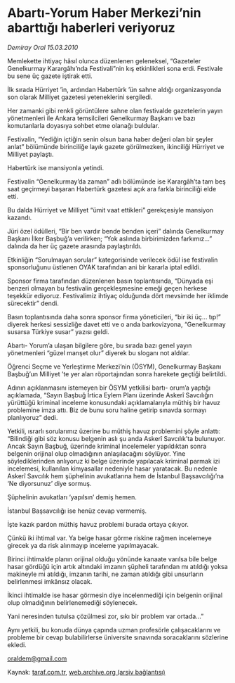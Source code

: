 # Abartı-Yorum Haber Merkezi’nin abarttığı haberleri veriyoruz

*Demiray Oral 15.03.2010*

<div class="yazi"><p>Memlekette ihtiyaç hâsıl olunca düzenlenen geleneksel, “Gazeteler Genelkurmay Karargâhı’nda Festivali”nin kış etkinlikleri sona erdi. Festivale bu sene üç gazete iştirak etti.</p>
<p>İlk sırada Hürriyet ’in, ardından Habertürk ’ün sahne aldığı organizasyonda son olarak Milliyet gazetesi yeteneklerini sergiledi.</p>
<p>Her zamanki gibi renkli görüntülere sahne olan festivalde gazetelerin yayın yönetmenleri ile Ankara temsilcileri Genelkurmay Başkanı ve bazı komutanlarla doyasıya sohbet etme olanağı buldular.</p>
<p>Festivalin, “Yediğin içtiğin senin olsun bana haber değeri olan bir şeyler anlat” bölümünde birinciliğe layık gazete görülmezken, ikinciliği Hürriyet ve Milliyet paylaştı.</p>
<p>Habertürk ise mansiyonla yetindi.</p>
<p>Festivalin “Genelkurmay’da zaman” adlı bölümünde ise Karargâh’ta tam beş saat geçirmeyi başaran Habertürk gazetesi açık ara farkla birinciliği elde etti.</p>
<p>Bu dalda Hürriyet ve Milliyet “ümit vaat ettikleri” gerekçesiyle mansiyon kazandı.</p>
<p>Jüri özel ödülleri, “Bir ben vardır bende benden içeri” dalında Genelkurmay Başkanı İlker Başbuğ’a verilirken; “Yok aslında birbirimizden farkımız...” dalında da her üç gazete arasında paylaştırıldı.</p>
<p>Etkinliğin “Sorulmayan sorular” kategorisinde verilecek ödül ise festivalin sponsorluğunu üstlenen OYAK tarafından ani bir kararla iptal edildi.</p>
<p>Sponsor firma tarafından düzenlenen basın toplantısında, “Dünyada eşi benzeri olmayan bu festivalin gerçekleşmesine emeği geçen herkese teşekkür ediyoruz. Festivalimiz ihtiyaç olduğunda dört mevsimde her iklimde sürecektir” dendi.</p>
<p>Basın toplantısında daha sonra sponsor firma yöneticileri, “bir iki üç... tıp!” diyerek herkesi sessizliğe davet etti ve o anda barkovizyona, “Genelkurmay susarsa Türkiye susar” yazısı geldi.</p>
<p>Abartı- Yorum’a ulaşan bilgilere göre, bu sırada bazı genel yayın yönetmenleri “güzel manşet olur” diyerek bu sloganı not aldılar.</p>
<p>Öğrenci Seçme ve Yerleştirme Merkezi’nin (ÖSYM), Genelkurmay Başkanı Başbuğ’un Milliyet ’te yer alan röportajından sonra harekete geçtiği belirtildi.</p>
<p>Adının açıklanmasını istemeyen bir ÖSYM yetkilisi bartı- orum’a yaptığı açıklamada, “Sayın Başbuğ İrtica Eylem Planı üzerinde Askerî Savcılığın yürüttüğü kriminal inceleme konusundaki açıklamalarıyla müthiş bir havuz problemine imza attı. Biz de bunu soru haline getirip sınavda sormayı planlıyoruz” dedi.</p>
<p>Yetkili, ısrarlı sorularımız üzerine bu müthiş havuz problemini şöyle anlattı: “Bilindiği gibi söz konusu belgenin aslı şu anda Askerî Savcılık’ta bulunuyor. Ancak Sayın Başbuğ, üzerinde kriminal incelemeler yapıldıktan sonra belgenin orijinal olup olmadığının anlaşılacağını söylüyor. Yine söylediklerinden anlıyoruz ki belge üzerinde yapılacak kriminal parmak izi incelemesi, kullanılan kimyasallar nedeniyle hasar yaratacak. Bu nedenle Askerî Savcılık hem şüphelinin avukatlarına hem de İstanbul Başsavcılığı’na ‘Ne diyorsunuz’ diye sormuş.</p>
<p>Şüphelinin avukatları ‘yapılsın’ demiş hemen.</p>
<p>İstanbul Başsavcılığı ise henüz cevap vermemiş.</p>
<p>İşte kazık pardon müthiş havuz problemi burada ortaya çıkıyor.</p>
<p>Çünkü iki ihtimal var. Ya belge hasar görme riskine rağmen incelemeye girecek ya da risk alınmayıp inceleme yapılmayacak.</p>
<p>Birinci ihtimalde planın orijinal olduğu yönünde kanaate varılsa bile belge hasar gördüğü için artık altındaki imzanın şüpheli tarafından mı atıldığı yoksa makineyle mi atıldığı, imzanın tarihi, ne zaman atıldığı gibi unsurların belirlenmesi imkânsız olacak.</p>
<p>İkinci ihtimalde ise hasar görmesin diye incelenmediği için belgenin orijinal olup olmadığının belirlenemediği söylenecek.</p>
<p>Yani neresinden tutulsa çözülmesi zor, sıkı bir problem var ortada...”</p>
<p>Aynı yetkili, bu konuda dünya çapında uzman profesörle çalışacaklarını ve probleme bir cevap bulabilirlerse üniversite sınavında soracaklarını sözlerine ekledi.</p>
<p><a href="mailto:oraldem@gmail.com">oraldem@gmail.com</a></p>
</div>

Kaynak: [taraf.com.tr](http://www.taraf.com.tr:80/makale/10456.htm), [web.archive.org (arşiv bağlantısı)](http://web.archive.org/web/20100322191056/http://www.taraf.com.tr:80/makale/10456.htm)
